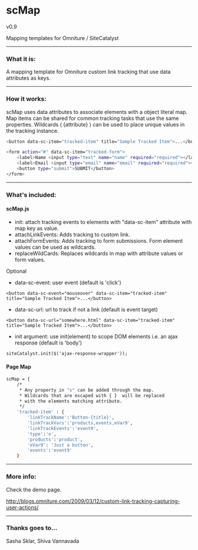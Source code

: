 scMap
=====================

v0.9

Mapping templates for Omniture / SiteCatalyst

----------------------------------------

### What it is:

A mapping template for Omniture custom link tracking that use data attributes as keys. 

----------------------------------------

### How it works:

scMap uses data attributes to associate elements with a object literal map. Map items can be shared for common tracking tasks that use the same properties. Wildcards ( {attribute} ) can be used to place unique values in the tracking instance.

```bash
<button data-sc-item="tracked-item" title="Sample Tracked Item">...</button>

<form action="#" data-sc-item="tracked-form">
	<label>Name <input type="text" name="name" required="required"></label>
	<label>Email <input type="email" name="email" required="required"></label>
	<button type="submit">SUBMIT</button>
</form>
```

----------------------------------------

### What's included:

#### scMap.js

* init: attach tracking events to elements with "data-sc-item" attribute with map key as value.
* attachLinkEvents: Adds tracking to custom link.
* attachFormEvents: Adds tracking to form submissions. Form element values can be used as wildcards.
* replaceWildCards: Replaces wildcards in map with attribute values or form values.

Optional

* data-sc-event: user event (default is 'click')
```
<button data-sc-event="mouseover" data-sc-item="tracked-item" title="Sample Tracked Item">...</button>
```

* data-sc-url: url to track if not a link (default is event target)
```
<button data-sc-url="somewhere.html" data-sc-item="tracked-item" title="Sample Tracked Item">...</button>
```



* init argument: use init(element) to scope DOM elements i.e. an ajax response (default is 'body')
```
siteCatalyst.init($('ajax-response-wrapper'));
```

#### Page Map
```bash
scMap = {
	/*
	 * Any property in "s" can be added through the map. 
	 * Wildcards that are escaped with { }  will be replaced
	 * with the elements matching attribute.
	 */
	'tracked-item' : {
		'linkTrackName':'Button-{title}',
		'linkTrackVars':'products,events,eVar9',
		'linkTrackEvents':'event9',
		'type':'o', 
		'products':'product',
		'eVar9': 'Just a button',
		'events':'event9'
	}
```


----------------------------------------

### More info:

Check the demo page.

http://blogs.omniture.com/2009/03/12/custom-link-tracking-capturing-user-actions/


----------------------------------------

### Thanks goes to...

 Sasha Sklar, Shiva Vannavada

